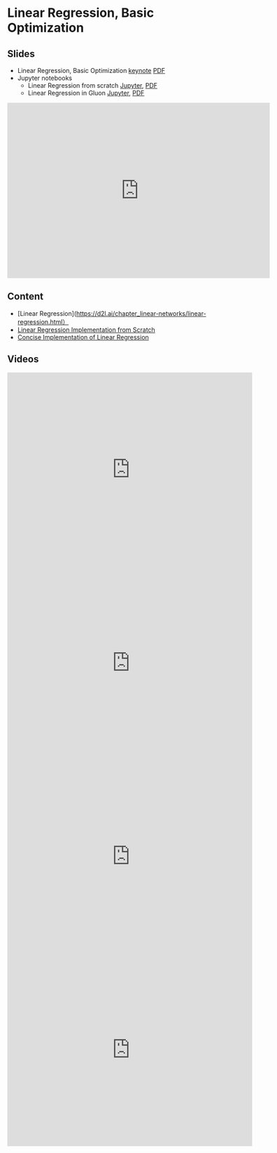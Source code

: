 # Linear Regression, Basic Optimization

## Slides

* Linear Regression, Basic Optimization
  [keynote](../../slides/1_31/4-Linear-Methods.key)
  [PDF](../../slides/1_31/4-Linear-Methods.pdf)
* Jupyter notebooks
  * Linear Regression from scratch [Jupyter](../../slides/1_31/linear-regression-scratch.ipynb),
  [PDF](../../slides/1_31/linear-regression-scratch.pdf)
  * Linear Regression in Gluon [Jupyter](../../slides/1_31/linear-regression-gluon.ipynb),
  [PDF](../../slides/1_31/linear-regression-gluon.pdf)

<center><iframe src="http://docs.google.com/gview?url=http://courses.d2l.ai/berkeley-stat-157/slides/1_31/4-Linear-Methods.pdf&embedded=true"
    style="width:600px; height:400px;" frameborder="0"></iframe></center>


## Content

* [Linear Regression](https://d2l.ai/chapter_linear-networks/linear-regression.html）
* [Linear Regression Implementation from Scratch](https://d2l.ai/chapter_linear-networks/linear-regression-scratch.html)
* [Concise Implementation of Linear Regression](https://d2l.ai/chapter_linear-networks/linear-regression-gluon.html)


## Videos

<center><iframe width="560" height="441" src="https://www.youtube.com/embed/A4EwUUPc0fk" frameborder="0" allowfullscreen></iframe></center>

<center><iframe width="560" height="441" src="https://www.youtube.com/embed/AKmrGw5rV8o" frameborder="0" allowfullscreen></iframe></center>

<center><iframe width="560" height="441" src="https://www.youtube.com/embed/qDYZwfdJuwA" frameborder="0" allowfullscreen></iframe></center>

<center><iframe width="560" height="441" src="https://www.youtube.com/embed/mijDNlie6ZE" frameborder="0" allowfullscreen></iframe></center>
